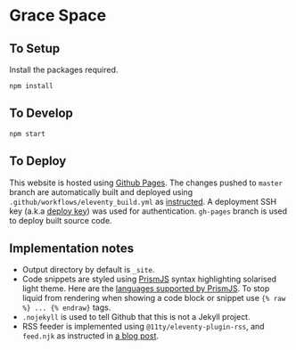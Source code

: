 # Grace Space

## To Setup

Install the packages required.

```shell
npm install
```

## To Develop

```shell
npm start
```

## To Deploy

This website is hosted using [Github Pages](https://pages.github.com/). The changes pushed to `master` branch are automatically built and deployed using `.github/workflows/eleventy_build.yml` as [instructed](https://www.linkedin.com/pulse/eleventy-github-pages-lea-tortay/). A deployment SSH key (a.k.a [deploy key](https://github.com/marketplace/actions/github-pages-action#%EF%B8%8F-create-ssh-deploy-key)) was used for authentication. `gh-pages` branch is used to deploy built source code.

## Implementation notes

- Output directory by default is `_site`.
- Code snippets are styled using [PrismJS](https://prismjs.com/) syntax highlighting solarised light theme. Here are the [languages supported by PrismJS](https://prismjs.com/#supported-languages). To stop liquid from rendering when showing a code block or snippet use `{% raw %} ... {% endraw}` tags.
- `.nojekyll` is used to tell Github that this is not a Jekyll project.
- RSS feeder is implemented using `@11ty/eleventy-plugin-rss`, and `feed.njk` as instructed in [a blog post](https://conr.dev/posts/2022/07/rss-for-11ty/).
